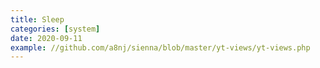```yaml
---
title: Sleep
categories: [system]
date: 2020-09-11
example: //github.com/a8nj/sienna/blob/master/yt-views/yt-views.php
---
```

